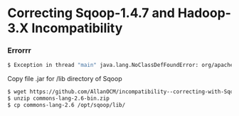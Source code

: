 # Correcting Sqoop-1.4.7 and Hadoop-3.X Incompatibility

### Errorrr

```sh
$ Exception in thread "main" java.lang.NoClassDefFoundError: org/apache/commons/lang/StringUtils
```

Copy file .jar for /lib directory of Sqoop

```sh
$ wget https://github.com/AllanOCM/incompatibility--correcting-with-Sqoop-1.4.7-and-Hadoop-3X/raw/master/commons-lang-2.6-bin.zip
$ unzip commons-lang-2.6-bin.zip
$ cp commons-lang-2.6 /opt/sqoop/lib/
```

